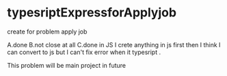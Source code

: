 # typesriptExpressforApplyjob
create for problem apply job

A.done
B.not close at all
C.done in JS 
I crete anything in js first then I think I can convert to js but I can't fix error when it typesript  . 


This problem will be main project in future
